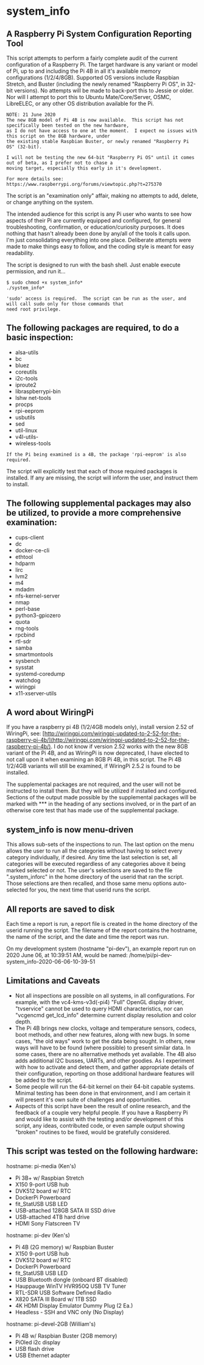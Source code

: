 # system_info
## A Raspberry Pi System Configuration Reporting Tool

This script attempts to perform a fairly complete audit of the current configuration of a Raspberry Pi.  The target hardware is any variant or model of Pi, up to and including the Pi 4B in all it's available memory configurations (1/2/4/8GB).  Supported OS versions include Raspbian Stretch, and Buster (including the newly renamed "Raspberry Pi OS", in 32-bit versions).  No attempts will be made to back-port this to Jessie or older.  Nor will I attempt to port this to Ubuntu Mate/Core/Server, OSMC, LibreELEC, or any other OS distribution available for the Pi.
```
NOTE: 21 June 2020
The new 8GB model of Pi 4B is now available.  This script has not specifically been tested on the new hardware,
as I do not have access to one at the moment.  I expect no issues with this script on the 8GB hardware, under
the existing stable Raspbian Buster, or newly renamed "Raspberry Pi OS" (32-bit).

I will not be testing the new 64-bit "Raspberry Pi OS" until it comes out of beta, as I prefer not to chase a
moving target, especially this early in it's development.

For more details see: https://www.raspberrypi.org/forums/viewtopic.php?t=275370
```
The script is an "examination only" affair, making no attempts to add, delete,
or change anything on the system.

The intended audience for this script is any Pi user who wants to see how aspects of their Pi are currently equipped and configured, for general troubleshooting, confirmation, or education/curiosity purposes.  It does nothing that hasn't already been done by any/all of the tools it calls upon.  I'm just consolidating everything into one place.  Deliberate attempts were made to make things easy to follow, and the coding style is meant for easy readability.

The script is designed to run with the bash shell.  Just enable execute permission, and run it...

```
$ sudo chmod +x system_info*
./system_info*
```

```
'sudo' access is required.  The script can be run as the user, and will call sudo only for those commands that
need root privilege.
```
## The following packages are required, to do a basic inspection:
- alsa-utils
- bc
- bluez
- coreutils
- i2c-tools
- iproute2
- libraspberrypi-bin
- lshw net-tools
- procps
- rpi-eeprom
- usbutils
- sed
- util-linux
- v4l-utils-
- wireless-tools

```
If the Pi being examined is a 4B, the package 'rpi-eeprom' is also required.
```
The script will explicitly test that each of those required packages is installed.  If any are missing, the script will inform the user, and instruct them to install.

## The following supplemental packages may also be utilized, to provide a more comprehensive examination:

- cups-client
- dc
- docker-ce-cli
- ethtool
- hdparm
- lirc
- lvm2
- m4
- mdadm
- nfs-kernel-server
- nmap
- perl-base
- python3-gpiozero
- quota
- rng-tools
- rpcbind
- rtl-sdr
- samba
- smartmontools
- sysbench
- sysstat
- systemd-coredump
- watchdog
- wiringpi
- x11-xserver-utils

## A word about WiringPi
If you have a raspberry pi 4B (1/2/4GB models only), install version 2.52 of WiringPi, see:
[http://wiringpi.com/wiringpi-updated-to-2-52-for-the-raspberry-pi-4b/](http://wiringpi.com/wiringpi-updated-to-2-52-for-the-raspberry-pi-4b/).  I do not know if version 2.52 works with the new 8GB variant of the Pi 4B, and as WiringPi is now deprecated, I have elected to not call upon it when examining an 8GB Pi 4B, in this script.  The Pi 4B 1/2/4GB variants will still be examined, if WiringPi 2.5.2 is found to be installed. 

The supplemental packages are not required, and the user will not be instructed to install them.  But they will be utilized if installed and configured.  Sections of the output made possible by the supplemental packages will be marked with *** in the heading of any sections involved, or in the part of an otherwise core test that has made use of the supplemental package.

## system_info is now menu-driven
This allows sub-sets of the inspections to run.  The last option on the menu allows the user to run all the categories without having to select every category individually, if desired.  Any time the last selection is set, all categories will be executed regardless of any categories above it being marked selected or not.  The user's selections are saved to the file ".system_inforc" in the home directory of the userid that ran the script.  Those selections are then recalled, and those same menu options auto-selected for you, the next time that userid runs the script.

## All reports are saved to disk
Each time a report is run, a report file is created in the home directory of the userid running the script.  The filename of the report contains the hostname, the name of the script, and the date and time the report was run.

On my development system (hostname "pi-dev"), an example report run on 2020 June 06, at 10:39:51 AM, would be named:
/home/pi/pi-dev-system_info-2020-06-06-10-39-51

## Limitations and Caveats
- Not all inspections are possible on all systems, in all configurations.  For example, with the vc4-kms-v3d(-pi4) "Full" OpenGL display driver, "tvservice" cannot be used to query HDMI characteristics, nor can "vcgencmd get_lcd_info" determine current display resolution and color depth.
- The Pi 4B brings new clocks, voltage and temperature sensors, codecs, boot methods, and other new features, along with new bugs.  In some cases, "the old ways" work to get the data being sought.  In others, new ways will have to be found (where possible) to present similar data.  In some cases, there are no alternative methods yet available.  The 4B also adds additional I2C busses, UARTs, and other goodies.  As I experiment with how to activate and detect them, and gather appropriate details of their configuration, reporting on those additional hardware features will be added to the script.
- Some people will run the 64-bit kernel on their 64-bit capable systems.  Minimal testing has been done in that environment, and I am certain it will present it's own suite of challenges and opportunities.
- Aspects of this script have been the result of online research, and the feedback of a couple very helpful people.  If you have a Raspberry Pi and would like to assist with the testing and/or development of this script, any ideas, contributed code, or even sample output showing "broken" routines to be fixed, would be gratefully considered.

## This script was tested on the following hardware:

hostname: pi-media (Ken's)
- Pi 3B+ w/ Raspbian Stretch
- X150 9-port USB hub
- DVK512 board w/ RTC
- DockerPi Powerboard
- fit_StatUSB USB LED
- USB-attached 128GB SATA III SSD drive
- USB-attached 4TB hard drive
- HDMI Sony Flatscreen TV

hostname: pi-dev (Ken's)
- Pi 4B (2G memory) w/ Raspbian Buster
- X150 9-port USB hub
- DVK512 board w/ RTC
- DockerPi Powerboard
- fit_StatUSB USB LED
- USB Bluetooth dongle (onboard BT disabled)
- Hauppauge WinTV HVR950Q USB TV Tuner
- RTL-SDR USB Software Defined Radio
- X820 SATA III Board w/ 1TB SSD
- 4K HDMI Display Emulator Dummy Plug (2 Ea.)
- Headless - SSH and VNC only (No Display)

hostname: pi-devel-2GB (William's)
- Pi 4B w/ Raspbian Buster (2GB memory)
- PiOled i2c display
- USB flash drive
- USB Ethernet adapter